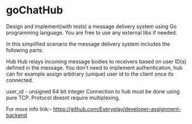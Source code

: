 # goChatHub

Design and implement(with tests) a message delivery system using Go programming language. You are free to use any external libs if needed.

In this simplified scenario the message delivery system includes the following parts:

Hub
Hub relays incoming message bodies to receivers based on user ID(s) defined in the message. You don't need to implement authentication, hub can for example assign arbitrary (unique) user id to the client once its connected.

user_id - unsigned 64 bit integer
Connection to hub must be done using pure TCP. Protocol doesnt require multiplexing.

For more info link:- https://github.com/Everyplay/developer-assignment-backend
